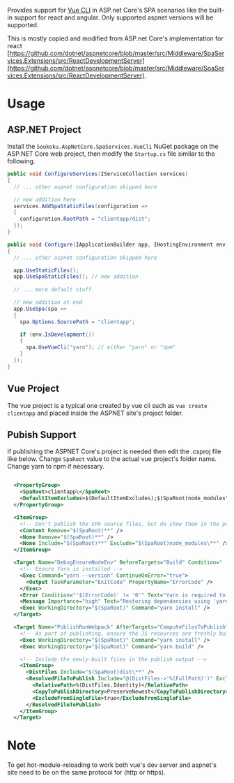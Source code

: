 Provides support for [Vue CLI](https://cli.vuejs.org/) in ASP.net Core's SPA scenarios
like the built-in support for react and angular. Only supported aspnet versions will
be supported.

This is mostly copied and modified from ASP.net Core's
implementation for react 
[https://github.com/dotnet/aspnetcore/blob/master/src/Middleware/SpaServices.Extensions/src/ReactDevelopmentServer](https://github.com/dotnet/aspnetcore/blob/master/src/Middleware/SpaServices.Extensions/src/ReactDevelopmentServer).


# Usage

## ASP.NET Project

Install the `Soukoku.AspNetCore.SpaServices.VueCli` NuGet package on the
ASP.NET Core web project, then modify the `Startup.cs` file similar to the following.


```cs
public void ConfigureServices(IServiceCollection services)
{
  // ... other aspnet configuration skipped here

  // new addition here
  services.AddSpaStaticFiles(configuration =>
  {
    configuration.RootPath = "clientapp/dist";
  });
}

public void Configure(IApplicationBuilder app, IHostingEnvironment env)
{
  // ... other aspnet configuration skipped here

  app.UseStaticFiles();
  app.UseSpaStaticFiles(); // new addition
  
  // ... more default stuff

  // new addition at end
  app.UseSpa(spa =>
  {
    spa.Options.SourcePath = "clientapp";

    if (env.IsDevelopment())
    {
      spa.UseVueCli("yarn"); // either "yarn" or "npm"
    }
  });
}
```


## Vue Project

The vue project is a typical one created by vue cli such as `vue create clientapp` and
placed inside the ASPNET site's project folder.


## Pubish Support

If publishing the ASPNET Core's project is needed then edit the .csproj file like below.
Change `SpaRoot` value to the actual vue project's folder name. Change yarn to npm if necessary.

```xml

  <PropertyGroup>
    <SpaRoot>clientapp\</SpaRoot>
    <DefaultItemExcludes>$(DefaultItemExcludes);$(SpaRoot)node_modules\**</DefaultItemExcludes>
  </PropertyGroup>

  <ItemGroup>
    <!-- Don't publish the SPA source files, but do show them in the project files list -->
    <Content Remove="$(SpaRoot)**" />
    <None Remove="$(SpaRoot)**" />
    <None Include="$(SpaRoot)**" Exclude="$(SpaRoot)node_modules\**" />
  </ItemGroup>

  <Target Name="DebugEnsureNodeEnv" BeforeTargets="Build" Condition=" '$(Configuration)' == 'Debug' And !Exists('$(SpaRoot)node_modules') ">
    <!-- Ensure Yarn is installed -->
    <Exec Command="yarn --version" ContinueOnError="true">
      <Output TaskParameter="ExitCode" PropertyName="ErrorCode" />
    </Exec>
    <Error Condition="'$(ErrorCode)' != '0'" Text="Yarn is required to build and run this project." />
    <Message Importance="high" Text="Restoring dependencies using 'yarn'. This may take several minutes..." />
    <Exec WorkingDirectory="$(SpaRoot)" Command="yarn install" />
  </Target>

  <Target Name="PublishRunWebpack" AfterTargets="ComputeFilesToPublish">
    <!-- As part of publishing, ensure the JS resources are freshly built in production mode -->
    <Exec WorkingDirectory="$(SpaRoot)" Command="yarn install" />
    <Exec WorkingDirectory="$(SpaRoot)" Command="yarn build" />

    <!-- Include the newly-built files in the publish output -->
    <ItemGroup>
      <DistFiles Include="$(SpaRoot)dist\**" />
      <ResolvedFileToPublish Include="@(DistFiles->'%(FullPath)')" Exclude="@(ResolvedFileToPublish)">
        <RelativePath>%(DistFiles.Identity)</RelativePath>
        <CopyToPublishDirectory>PreserveNewest</CopyToPublishDirectory>
        <ExcludeFromSingleFile>true</ExcludeFromSingleFile>
      </ResolvedFileToPublish>
    </ItemGroup>
  </Target>

```

# Note

To get hot-module-reloading to work both vue's dev server and aspnet's 
site need to be on the same protocol for (http or https).
